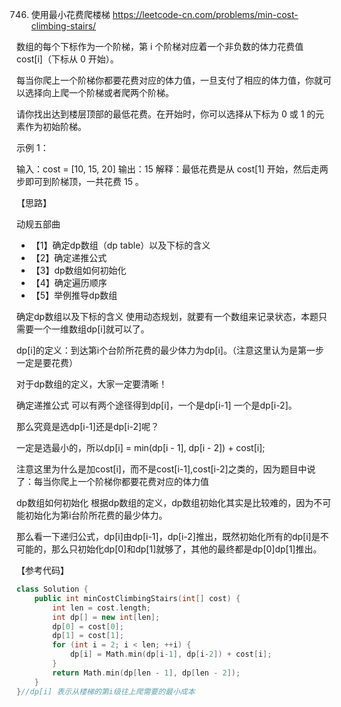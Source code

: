 746. 使用最小花费爬楼梯 https://leetcode-cn.com/problems/min-cost-climbing-stairs/


数组的每个下标作为一个阶梯，第 i 个阶梯对应着一个非负数的体力花费值 cost[i]（下标从 0 开始）。

每当你爬上一个阶梯你都要花费对应的体力值，一旦支付了相应的体力值，你就可以选择向上爬一个阶梯或者爬两个阶梯。

请你找出达到楼层顶部的最低花费。在开始时，你可以选择从下标为 0 或 1 的元素作为初始阶梯。

 

示例 1：

输入：cost = [10, 15, 20]
输出：15
解释：最低花费是从 cost[1] 开始，然后走两步即可到阶梯顶，一共花费 15 。

【思路】

动规五部曲

- 【1】确定dp数组（dp table）以及下标的含义
- 【2】确定递推公式
- 【3】dp数组如何初始化
- 【4】确定遍历顺序
- 【5】举例推导dp数组

确定dp数组以及下标的含义
使用动态规划，就要有一个数组来记录状态，本题只需要一个一维数组dp[i]就可以了。

dp[i]的定义：到达第i个台阶所花费的最少体力为dp[i]。（注意这里认为是第一步一定是要花费）

对于dp数组的定义，大家一定要清晰！

确定递推公式
可以有两个途径得到dp[i]，一个是dp[i-1] 一个是dp[i-2]。

那么究竟是选dp[i-1]还是dp[i-2]呢？

一定是选最小的，所以dp[i] = min(dp[i - 1], dp[i - 2]) + cost[i];

注意这里为什么是加cost[i]，而不是cost[i-1],cost[i-2]之类的，因为题目中说了：每当你爬上一个阶梯你都要花费对应的体力值

dp数组如何初始化
根据dp数组的定义，dp数组初始化其实是比较难的，因为不可能初始化为第i台阶所花费的最少体力。

那么看一下递归公式，dp[i]由dp[i-1]，dp[i-2]推出，既然初始化所有的dp[i]是不可能的，那么只初始化dp[0]和dp[1]就够了，其他的最终都是dp[0]dp[1]推出。



【参考代码】

```c++
class Solution {
    public int minCostClimbingStairs(int[] cost) {
        int len = cost.length;
        int dp[] = new int[len];
        dp[0] = cost[0];
        dp[1] = cost[1];
        for (int i = 2; i < len; ++i) {
            dp[i] = Math.min(dp[i-1], dp[i-2]) + cost[i];
        }
        return Math.min(dp[len - 1], dp[len - 2]);
    }
}//dp[i] 表示从楼梯的第i级往上爬需要的最小成本

```
